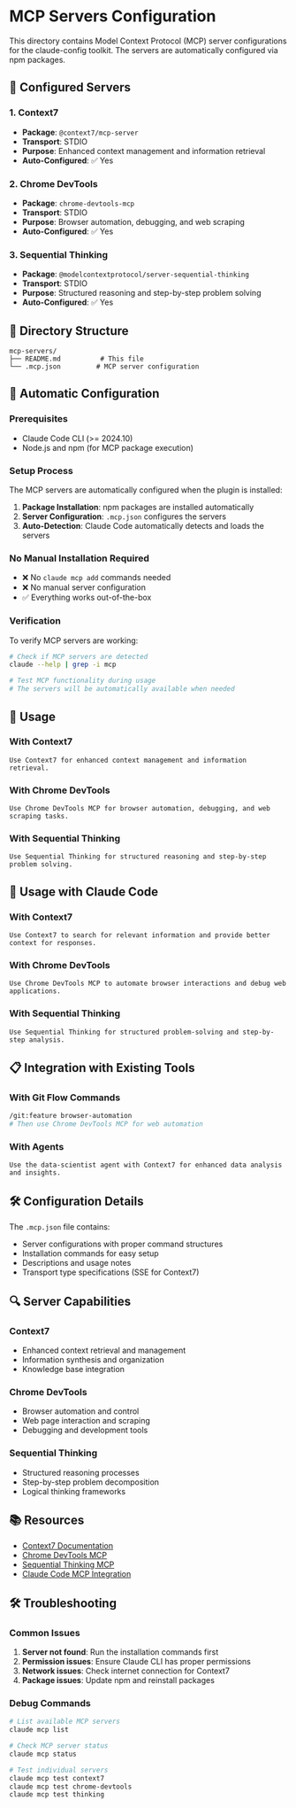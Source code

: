 # MCP Servers Configuration

This directory contains Model Context Protocol (MCP) server configurations for the claude-config toolkit. The servers are automatically configured via npm packages.

## 🚀 Configured Servers

### 1. Context7
- **Package**: `@context7/mcp-server`
- **Transport**: STDIO
- **Purpose**: Enhanced context management and information retrieval
- **Auto-Configured**: ✅ Yes

### 2. Chrome DevTools
- **Package**: `chrome-devtools-mcp`
- **Transport**: STDIO
- **Purpose**: Browser automation, debugging, and web scraping
- **Auto-Configured**: ✅ Yes

### 3. Sequential Thinking
- **Package**: `@modelcontextprotocol/server-sequential-thinking`
- **Transport**: STDIO
- **Purpose**: Structured reasoning and step-by-step problem solving
- **Auto-Configured**: ✅ Yes

## 📁 Directory Structure

```
mcp-servers/
├── README.md          # This file
└── .mcp.json         # MCP server configuration
```

## 🔧 Automatic Configuration

### Prerequisites
- Claude Code CLI (>= 2024.10)
- Node.js and npm (for MCP package execution)

### Setup Process
The MCP servers are automatically configured when the plugin is installed:

1. **Package Installation**: npm packages are installed automatically
2. **Server Configuration**: `.mcp.json` configures the servers
3. **Auto-Detection**: Claude Code automatically detects and loads the servers

### No Manual Installation Required
- ❌ No `claude mcp add` commands needed
- ❌ No manual server configuration
- ✅ Everything works out-of-the-box

### Verification
To verify MCP servers are working:

```bash
# Check if MCP servers are detected
claude --help | grep -i mcp

# Test MCP functionality during usage
# The servers will be automatically available when needed
```

## 🎯 Usage

### With Context7
```
Use Context7 for enhanced context management and information retrieval.
```

### With Chrome DevTools
```
Use Chrome DevTools MCP for browser automation, debugging, and web scraping tasks.
```

### With Sequential Thinking
```
Use Sequential Thinking for structured reasoning and step-by-step problem solving.
```

## 🎯 Usage with Claude Code

### With Context7
```
Use Context7 to search for relevant information and provide better context for responses.
```

### With Chrome DevTools
```
Use Chrome DevTools MCP to automate browser interactions and debug web applications.
```

### With Sequential Thinking
```
Use Sequential Thinking for structured problem-solving and step-by-step analysis.
```

## 📋 Integration with Existing Tools

### With Git Flow Commands
```bash
/git:feature browser-automation
# Then use Chrome DevTools MCP for web automation
```

### With Agents
```
Use the data-scientist agent with Context7 for enhanced data analysis and insights.
```

## 🛠️ Configuration Details

The `.mcp.json` file contains:
- Server configurations with proper command structures
- Installation commands for easy setup
- Descriptions and usage notes
- Transport type specifications (SSE for Context7)

## 🔍 Server Capabilities

### Context7
- Enhanced context retrieval and management
- Information synthesis and organization
- Knowledge base integration

### Chrome DevTools
- Browser automation and control
- Web page interaction and scraping
- Debugging and development tools

### Sequential Thinking
- Structured reasoning processes
- Step-by-step problem decomposition
- Logical thinking frameworks

## 📚 Resources

- [Context7 Documentation](https://context7.com/)
- [Chrome DevTools MCP](https://github.com/modelcontextprotocol/servers)
- [Sequential Thinking MCP](https://github.com/modelcontextprotocol/server-sequential-thinking)
- [Claude Code MCP Integration](https://docs.claude.com/en/docs/claude-code/mcp)

## 🛠️ Troubleshooting

### Common Issues
1. **Server not found**: Run the installation commands first
2. **Permission issues**: Ensure Claude CLI has proper permissions
3. **Network issues**: Check internet connection for Context7
4. **Package issues**: Update npm and reinstall packages

### Debug Commands
```bash
# List available MCP servers
claude mcp list

# Check MCP server status
claude mcp status

# Test individual servers
claude mcp test context7
claude mcp test chrome-devtools
claude mcp test thinking
```